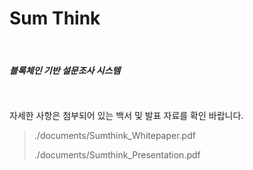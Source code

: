 # Sum Think
<br>

#### *블록체인 기반 설문조사 시스템*
<br>
<br>
자세한 사항은 첨부되어 있는 백서 및 발표 자료를 확인 바랍니다.
<br>

> ./documents/Sumthink_Whitepaper.pdf
>
> ./documents/Sumthink_Presentation.pdf


